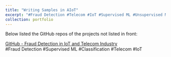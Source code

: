 ```yaml
---
title: "Writing Samples in AIoT"
excerpt: "#Fraud Detection #Telecom #IoT #Supervised ML #Unsupervised ML #Classification #Statistical Modeling"
collection: portfolio
---
```


<!-- ![image idea](/images/RFM-500.png)<br/>
*Image Caption*<br/><br/> -->

Below listed the GitHub repos of the projects not listed in front:

[GitHub - Fraud Detection in IoT and Telecom Industry](https://github.com/Tego-Chang/Data-Science-Design-Writing-Visualization-Samples/tree/main/Fraud_detection_telecom)<br/>
#Fraud Detection #Supervised ML #Classification #Telecom #IoT<br/>